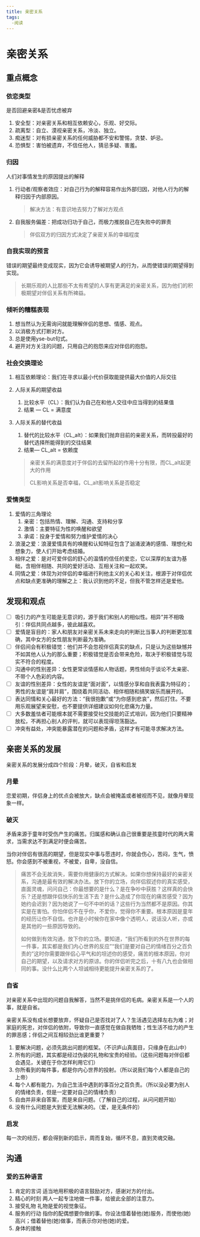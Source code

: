 ```yaml
---
title: 亲密关系
tags:
  -阅读
---
```


# 亲密关系

## 重点概念

### 依恋类型

是否回避亲密&是否忧虑被弃

1. 安全型：对亲密关系和相互依赖安心，乐观、好交际。
2. 疏离型：自立、漠视亲密关系，冷淡、独立。
3. 痴迷型：对有损亲密关系的任何威胁都不安和警惕，贪婪、妒忌。
4. 恐惧型：害怕被遗弃，不信任他人，猜忌多疑、害羞。

### 归因

人们对事情发生的原因提出的解释

1. 行动者/观察者效应：对自己行为的解释容易作出外部归因，对他人行为的解释归因于内部原因。

   > 解决方法：有意识地去努力了解对方观点

2. 自我服务偏差：把成功归功于自己，而极力推脱自己在失败中的罪责

   > 伴侣双方的归因方式决定了亲密关系的幸福程度

### 自我实现的预言

错误的期望最终变成现实，因为它会诱导被期望人的行为，从而使错误的期望得到实现。

> 长期乐观的人比那些不太有希望的人享有更满足的亲密关系，因为他们的积极期望对伴侣关系有所裨益。

### 倾听的糟糕表现

1. 想当然认为无需询问就能理解伴侣的思想、情感、观点。
2. 以消极方式打断对方。
3. 总是使用yse-but句式。
4. 避开对方关注的问题，只用自己的抱怨来应对伴侣的抱怨。

### 社会交换理论

1. 相互依赖理论：我们在寻求以最小代价获取能提供最大价值的人际交往

2. 人际关系的期望收益

   1. 比较水平（CL）：我们认为自己在和他人交往中应当得到的结果值
   2. 结果 — CL = 满意度

3. 人际关系的替代收益

   1. 替代的比较水平（CL_alt）：如果我们抛弃目前的亲密关系，而转投最好的替代选择所能得到的交往结果
   2. 结果— CL_alt = 依赖度

   > 亲密关系的满意度对于伴侣的去留所起的作用十分有限，而CL_alt起更大的作用
   >
   > CL影响关系是否幸福，CL_alt影响关系是否稳定

### 爱情类型

1. 爱情的三角理论
   1. 亲密：包括热情、理解、沟通、支持和分享
   2. 激情：主要特征为性的唤醒和欲望
   3. 承诺：投身于爱情和努力维护爱情的决心
2. 浪漫之爱：浪漫爱情具有的唤醒和认知特征包含了汹涌波涛的感情、理想化和想象力，使人们开始考虑结婚。
3. 相伴之爱：是对可爱伴侣的舒心的温情的信任的爱恋，它以深厚的友谊为基础，含相伴相随、共同的爱好活动、互相关注和一起欢笑。
4. 同情之爱：体现为对伴侣的幸福进行利他主义的关心和关注，根源于对伴侣优点和缺点更准确的理解之上：我认识到他的不足，但我不管怎样还是爱他。

## 发现和观点

- [ ] 吸引力的产生可能是无意识的，源于我们和别人的相似性。相异”并不相吸引：伴侣共同点越多，彼此越喜欢。
- [ ] 爱情是盲目的：家人和朋友对亲密关系未来走向的判断比当事人的判断更加准确，其中女方的女性朋友判断最为准确。
- [ ] 伴侣间会有积极错觉：他们并不会忽视伴侣真实的缺点，只是认为这些缺憾并不如其他人认为的那么重要；积极错觉是否会带来危险，取决于积极错觉与现实不符合的程度。
- [ ] 沟通中的性别差异：女性更常谈情感和人物话题，男性倾向于谈论不太亲密、不带个人色彩的内容。
- [ ] 友谊的性别差异：女性的友谊是“面对面”，以情感分享和自我表露为特征的；男性的友谊是“肩并肩”，围绕着共同活动、相伴相随和搞笑娱乐而展开的。
- [ ] 表达同情和关心最好的方法：“我很抱歉”或“为你感到悲哀”，然后打住。不要用乐观展望来安慰，也不要提供详细建议如何化悲痛为力量。
- [ ] 大多数羞怯者可能根本就不需要接受社交技能的正式培训，因为他们只要精神放松，不再担心别人的评判，就可以表现得坦荡豁达。
- [ ] 冲突有益处，冲突能暴露潜在的问题和矛盾，这样才有可能寻求解决方法。

## 亲密关系的发展

亲密关系的发展分成四个阶段：月晕，破灭，自省和启发

### 月晕

恋爱初期，伴侣身上的优点会被放大，缺点会被掩盖或者被视而不见，就像月晕现象一样。

### 破灭

矛盾来源于童年时受伤产生的痛苦。归属感和确认自己很重要是孩童时代的两大需求，当需求达不到满足时便会痛苦。

当你对伴侣有很高的期望，但是现实中事与愿违时，你就会伤心，苦闷，生气，愤怒。你会感到不被重视，不被爱，自卑，没自信。

> 痛苦不会无故消失，需要你用健康的方式解决。如果你想保持最好的亲密关系，沟通是最有效的解决办法。放下你的立场，向伴侣叙述你的真实感受，直面灵魂，问问自己：你最想要的是什么？是在争吵中获胜？这样真的会快乐？还是想跟伴侣快乐的生活下去？是什么造成了你现在的痛苦感受？因为她约会迟到？因为她说了一句不中听的话？这些行为当然都不是原因。你其实是在害怕。你怕伴侣不在乎你，不爱你，觉得你不重要。根本原因是童年的经历让你不自信。也许是小时候你在家中像个透明人，说话没人听，亦或是其他的一些原因导致的。
>
> 如何做到有效沟通，放下你的立场。要知道，“我们所看到的外在世界的每一件事，其实都是我们内心世界的反应”“我们是要对自己的情绪百分之百负责的”这时你需要跟伴侣心平气和的坦述你的感受，痛苦的根本原因，你对自己的期望，以及请求对方的原谅。你的伴侣听完之后，十有八九也会做相同的事。没什么比两个人坦诚相待更能提升亲密关系的了。

### 自省

对亲密关系中出现的问题自我解答，当然不是挑伴侣的毛病。亲密关系是一个人的事，就是自省。

亲密关系没有成长想要放弃，怀疑自己是否找对了人？生活遇见选择左右为难；对家庭的死忠，对伴侣的依附，导致你一直感觉在做自我牺牲；性生活不给力的产生的罪恶感；伴侣之间互相较劲比谁更重要？

1. 要解决问题，必须先跳出问题的框架。（不识庐山真面目，只缘身在此山中）
2. 所有的问题，其实都是经过伪装的礼物和宝贵的经验。（这些问题每对伴侣都会遇见，关键在于你怎样利用它们）
3. 你所看到的每件事，都是你内心世界的投射。（所以说我们每个人都是自己的上帝）
4. 每个人都有能力，为自己生活中遇到的事百分之百负责。（所以没必要为别人的情绪负责，但是一定要对自己的情绪负责）
5. 自由并非来自答案，而是来自问题。（了解自己的过程，从问问题开始）
6. 没有什么问题是大到爱无法解决的。（爱，是无条件的）

### 启发

每一次的经历，都会得到新的启示，周而复始，循环不息，直到灵魂交融。



## 沟通

### 爱的五种语言

1. 肯定的言词
   适当地用积极的语言鼓励对方，感谢对方的付出。
2. 精心的时刻
   两人一起专注地做一件事，给彼此全部的注意力。
3. 接受礼物
   礼物是爱的视觉象征。
4. 服务的行动
   指你的配偶想要你做的事。你设法借着替他(她)服务，而使他(她)高兴；借着替他(她)做事，而表示你对他(她)的爱。
5. 身体的接触